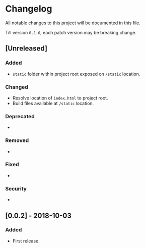 # Changelog
All notable changes to this project will be documented in this file.

Till version `0.1.0`, each patch version may be breaking change.

## [Unreleased]

### Added
- `static` folder within project root exposed on `/static` location.

### Changed
- Resolve location of `index.html` to project root.
- Build files available at `/static` location.

### Deprecated
- 

### Removed
- 

### Fixed
- 

### Security
-

## [0.0.2] - 2018-10-03

### Added
- First release.
